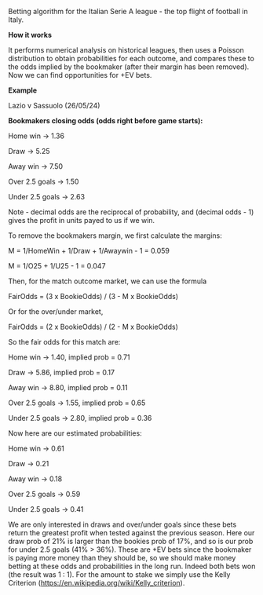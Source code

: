 Betting algorithm for the Italian Serie A league - the top flight of football in Italy. 

**How it works**

It performs numerical analysis on historical leagues, then uses a Poisson distribution to obtain probabilities for each outcome, and compares these to the odds implied by the bookmaker (after their margin has been removed). Now we can find opportunities for +EV bets.

**Example**

Lazio v Sassuolo (26/05/24)

**Bookmakers closing odds (odds right before game starts):**

Home win -> 1.36

Draw -> 5.25

Away win -> 7.50

Over 2.5 goals -> 1.50

Under 2.5 goals -> 2.63

Note - decimal odds are the reciprocal of probability, and (decimal odds - 1) gives the profit in units payed to us if we win.

To remove the bookmakers margin, we first calculate the margins:

M = 1/HomeWin + 1/Draw + 1/Awaywin - 1 = 0.059

M = 1/O25 + 1/U25 - 1 = 0.047

Then, for the match outcome market, we can use the formula

FairOdds = (3 x BookieOdds) / (3 - M x BookieOdds)

Or for the over/under market,

FairOdds = (2 x BookieOdds) / (2 - M x BookieOdds)

So the fair odds for this match are:

Home win -> 1.40, implied prob = 0.71

Draw -> 5.86, implied prob = 0.17

Away win -> 8.80, implied prob = 0.11

Over 2.5 goals -> 1.55, implied prob = 0.65

Under 2.5 goals -> 2.80, implied prob = 0.36

Now here are our estimated probabilities:

Home win -> 0.61 

Draw -> 0.21

Away win -> 0.18

Over 2.5 goals -> 0.59

Under 2.5 goals -> 0.41

We are only interested in draws and over/under goals since these bets return the greatest profit when tested against the previous season. Here our draw prob of 21% is larger than the bookies prob of 17%, and so is our prob for under 2.5 goals (41% > 36%).
These are +EV bets since the bookmaker is paying more money than they should be, so we should make money betting at these odds and probabilities in the long run. Indeed both bets won (the result was 1 : 1). 
For the amount to stake we simply use the Kelly Criterion (https://en.wikipedia.org/wiki/Kelly_criterion).
